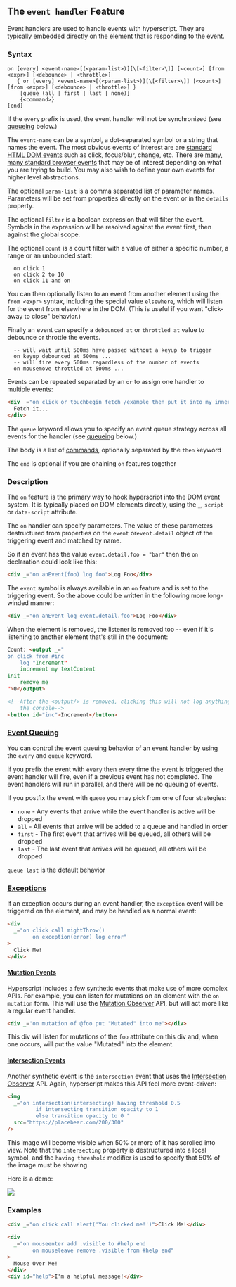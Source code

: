 
## The `event handler` Feature

Event handlers are used to handle events with hyperscript. They are typically embedded directly on the element that
is responding to the event.

### Syntax

```ebnf
on [every] <event-name>[(<param-list>)][\[<filter>\]] [<count>] [from <expr>] [<debounce> | <throttle>]
   { or [every] <event-name>[(<param-list>)][\[<filter>\]] [<count>] [from <expr>] [<debounce> | <throttle>] }
    [queue (all | first | last | none)]
    {<command>}
[end]
```

If the `every` prefix is used, the event handler will not be synchronized (see [queueing](#queueing) below.)

The `event-name` can be a symbol, a dot-separated symbol or a string that names the event. The most obvious events
of interest are are [standard HTML DOM events](https://www.w3schools.com/jsref/dom_obj_event.asp) such as click,
focus/blur, change, etc. There are [many, many standard browser events](https://developer.mozilla.org/en-US/docs/Web/Events) that
may be of interest depending on what you are trying to build. You may also wish to define your own events for higher level abstractions.

The optional `param-list` is a comma separated list of parameter names. Parameters will be set from properties directly
on the event or in the `details` property.

The optional `filter` is a boolean expression that will filter the event. Symbols in the expression will be resolved
against the event first, then against the global scope.

The optional `count` is a count filter with a value of either a specific number, a range or an unbounded start:

```
  on click 1
  on click 2 to 10
  on click 11 and on
```

You can then optionally listen to an event from another element using the `from <expr>` syntax, including the special
value `elsewhere`, which will listen for the event from elsewhere in the DOM.  (This is useful if you want "click-away to
close" behavior.)

Finally an event can specify a `debounced at` or `throttled at` value to debounce or throttle the events.

```text
  -- will wait until 500ms have passed without a keyup to trigger
  on keyup debounced at 500ms ...
  -- will fire every 500ms regardless of the number of events
  on mousemove throttled at 500ms ...
```

Events can be repeated separated by an `or` to assign one handler to multiple events:

```html
<div _="on click or touchbegin fetch /example then put it into my innerHTML">
  Fetch it...
</div>
```

The `queue` keyword allows you to specify an event queue strategy across all events for the handler (see [queueing](#queueing) below.)

The body is a list of [commands](/docs#commands), optionally separated by the `then` keyword

The `end` is optional if you are chaining `on` features together

### Description

The `on` feature is the primary way to hook hyperscript into the DOM event system. It is typically placed on
DOM elements directly, using the `_`, `script` or `data-script` attribute.

The `on` handler can specify parameters. The value of these parameters destructured from properties on the `event` or`event.detail`
object of the triggering event and matched by name.

So if an event has the value `event.detail.foo = "bar"` then the `on` declaration could look like this:

```html
<div _="on anEvent(foo) log foo">Log Foo</div>
```

The `event` symbol is always available in an `on` feature and is set to the triggering event. So the above could
be written in the following more long-winded manner:

```html
<div _="on anEvent log event.detail.foo">Log Foo</div>
```

When the element is removed, the listener is removed too -- even if it's
listening to another element that's still in the document:

```html
Count: <output _="
on click from #inc
	log "Increment"
	increment my textContent
init
	remove me
">0</output>

<!--After the <output/> is removed, clicking this will not log anything to
	the console-->
<button id="inc">Increment</button>
```

### <a name="queueing"></a>[Event Queuing](#queueing)

You can control the event queuing behavior of an event handler by using the `every` and `queue` keyword.

If you prefix the event with `every` then every time the event is triggered the event handler will fire, even
if a previous event has not completed. The event handlers will run in parallel, and there will be no
queuing of events.

If you postfix the event with `queue` you may pick from one of four strategies:

- `none` - Any events that arrive while the event handler is active will be dropped
- `all` - All events that arrive will be added to a queue and handled in order
- `first` - The first event that arrives will be queued, all others will be dropped
- `last` - The last event that arrives will be queued, all others will be dropped

`queue last` is the default behavior

### <a name="exceptions"></a>[Exceptions](#exceptions)

If an exception occurs during an event handler, the `exception` event will be triggered on the element, and may
be handled as a normal event:

```html
<div
  _="on click call mightThrow()
        on exception(error) log error"
>
  Click Me!
</div>
```

#### <a name="mutation"></a>[Mutation Events](#mutation)

Hyperscript includes a few synthetic events that make use of more complex APIs. For example, you can listen for
mutations on an element with the `on mutation` form. This will use the [Mutation Observer](https://developer.mozilla.org/en-US/docs/Web/API/MutationObserver)
API, but will act more like a regular event handler.

```html
<div _='on mutation of @foo put "Mutated" into me'></div>
```

This div will listen for mutations of the `foo` attribute on this div and, when one occurs, will put the value
"Mutated" into the element.

#### <a name="intersection"></a>[Intersection Events](#intersection)

Another synthetic event is the `intersection` event that uses the [Intersection Observer](https://developer.mozilla.org/en-US/docs/Web/API/Intersection_Observer_API)
API. Again, hyperscript makes this API feel more event-driven:

```html
<img
  _="on intersection(intersecting) having threshold 0.5
         if intersecting transition opacity to 1
         else transition opacity to 0 "
  src="https://placebear.com/200/300"
/>
```

This image will become visible when 50% or more of it has scrolled into view. Note that the `intersecting` property
is destructured into a local symbol, and the `having threshold` modifier is used to specify that 50% of the image
must be showing.

Here is a demo:

<img _="on intersection(intersecting) having threshold 0.5
         if intersecting transition opacity to 1
         else transition opacity to 0 "
     src="https://placebear.com/200/300"/>

### Examples

```html
<div _="on click call alert('You clicked me!')">Click Me!</div>

<div
  _="on mouseenter add .visible to #help end
        on mouseleave remove .visible from #help end"
>
  Mouse Over Me!
</div>
<div id="help">I'm a helpful message!</div>
```
